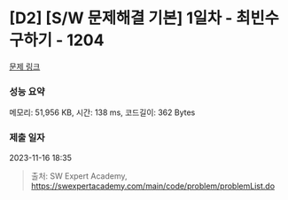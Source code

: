 # [D2] [S/W 문제해결 기본] 1일차 - 최빈수 구하기 - 1204 

[문제 링크](https://swexpertacademy.com/main/code/problem/problemDetail.do?contestProbId=AV13zo1KAAACFAYh) 

### 성능 요약

메모리: 51,956 KB, 시간: 138 ms, 코드길이: 362 Bytes

### 제출 일자

2023-11-16 18:35



> 출처: SW Expert Academy, https://swexpertacademy.com/main/code/problem/problemList.do